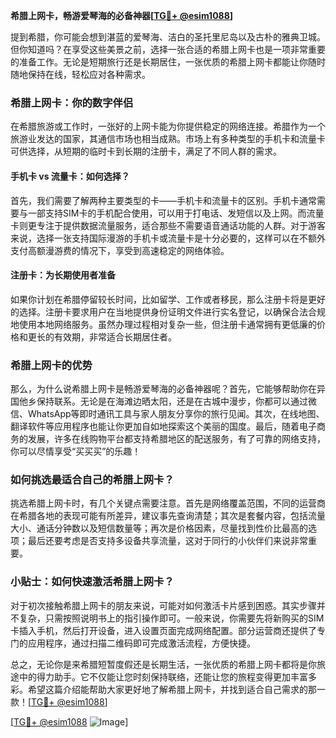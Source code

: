 **希腊上网卡，畅游爱琴海的必备神器[[TG💪+ @esim1088](https://t.me/s/esim1088)]**

提到希腊，你可能会想到湛蓝的爱琴海、洁白的圣托里尼岛以及古朴的雅典卫城。但你知道吗？在享受这些美景之前，选择一张合适的希腊上网卡也是一项非常重要的准备工作。无论是短期旅行还是长期居住，一张优质的希腊上网卡都能让你随时随地保持在线，轻松应对各种需求。

### 希腊上网卡：你的数字伴侣

在希腊旅游或工作时，一张好的上网卡能为你提供稳定的网络连接。希腊作为一个旅游业发达的国家，其通信市场也相当成熟。市场上有多种类型的手机卡和流量卡可供选择，从短期的临时卡到长期的注册卡，满足了不同人群的需求。

#### 手机卡 vs 流量卡：如何选择？

首先，我们需要了解两种主要类型的卡——手机卡和流量卡的区别。手机卡通常需要与一部支持SIM卡的手机配合使用，可以用于打电话、发短信以及上网。而流量卡则更专注于提供数据流量服务，适合那些不需要语音通话功能的人群。对于游客来说，选择一张支持国际漫游的手机卡或流量卡是十分必要的，这样可以在不额外支付高额漫游费的情况下，享受到高速稳定的网络体验。

#### 注册卡：为长期使用者准备

如果你计划在希腊停留较长时间，比如留学、工作或者移民，那么注册卡将是更好的选择。注册卡要求用户在当地提供身份证明文件进行实名登记，以确保合法合规地使用本地网络服务。虽然办理过程相对复杂一些，但注册卡通常拥有更低廉的价格和更长的有效期，非常适合长期居住者。

### 希腊上网卡的优势

那么，为什么说希腊上网卡是畅游爱琴海的必备神器呢？首先，它能够帮助你在异国他乡保持联系。无论是在海滩边晒太阳，还是在古城中漫步，你都可以通过微信、WhatsApp等即时通讯工具与家人朋友分享你的旅行见闻。其次，在线地图、翻译软件等应用程序也能让你更加自如地探索这个美丽的国度。最后，随着电子商务的发展，许多在线购物平台都支持希腊地区的配送服务，有了可靠的网络支持，你可以尽情享受“买买买”的乐趣！

### 如何挑选最适合自己的希腊上网卡？

挑选希腊上网卡时，有几个关键点需要注意。首先是网络覆盖范围，不同的运营商在希腊各地的表现可能有所差异，建议事先查询清楚；其次是套餐内容，包括流量大小、通话分钟数以及短信数量等；再次是价格因素，尽量找到性价比最高的选项；最后还要考虑是否支持多设备共享流量，这对于同行的小伙伴们来说非常重要。

### 小贴士：如何快速激活希腊上网卡？

对于初次接触希腊上网卡的朋友来说，可能对如何激活卡片感到困惑。其实步骤并不复杂，只需按照说明书上的指引操作即可。一般来说，你需要先将新购买的SIM卡插入手机，然后打开设备，进入设置页面完成网络配置。部分运营商还提供了专门的应用程序，通过扫描二维码即可完成激活流程，方便快捷。

总之，无论你是来希腊短暂度假还是长期生活，一张优质的希腊上网卡都将是你旅途中的得力助手。它不仅能让您时刻保持联络，还能让您的旅程变得更加丰富多彩。希望这篇介绍能帮助大家更好地了解希腊上网卡，并找到适合自己需求的那一款！[[TG💪+ @esim1088](https://t.me/s/esim1088)]

[[TG💪+ @esim1088](https://t.me/s/esim1088) ![Image](https://i.postimg.cc/4NQfJmqS/Snipaste-2025-05-13-00-14-12.png)]